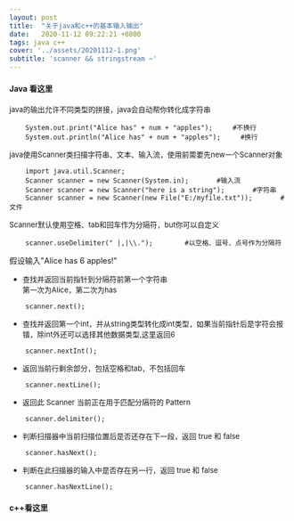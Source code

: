 ```yaml
---
layout: post
title:  "关于java和c++的基本输入输出"
date:   2020-11-12 09:22:21 +0800
tags: java c++
cover: '../assets/20201112-1.png'
subtitle: 'scanner && stringstream ~'
---
```


#### Java 看这里

<font size=2>java的输出允许不同类型的拼接，java会自动帮你转化成字符串</font>

```SHELL
    System.out.print("Alice has" + num + "apples");     #不换行
    System.out.println("Alice has" + num + "apples");     #换行
```

<font size=2>java使用Scanner类扫描字符串、文本、输入流，使用前需要先new一个Scanner对象</font>
  
```SHELL
    import java.util.Scanner;
    Scanner scanner = new Scanner(System.in);       #输入流
    Scanner scanner = new Scanner("here is a string");       #字符串
    Scanner scanner = new Scanner(new File("E:/myfile.txt"));       #文件
```

<font size=2>Scanner默认使用空格、tab和回车作为分隔符，but你可以自定义</font>

```SHELL
    scanner.useDelimiter(" |,|\\.");        #以空格、逗号、点号作为分隔符
```

假设输入"Alice has 6 apples!"

- <font size=2>查找并返回当前指针到分隔符前第一个字符串<br>第一次为Alice，第二次为has</font>
  
```SHELL
    scanner.next();
```

- <font size=2>查找并返回第一个int，并从string类型转化成int类型，如果当前指针后是字符会报错，除int外还可以选择其他数据类型,这里返回6</font>
  
```SHELL
    scanner.nextInt();
```

- <font size=2>返回当前行剩余部分，包括空格和tab，不包括回车</font>

```SHELL
    scanner.nextLine();
```

- <font size=2>返回此 Scanner 当前正在用于匹配分隔符的 Pattern</font>

```SHELL
    scanner.delimiter();
```

- <font size=2>判断扫描器中当前扫描位置后是否还存在下一段，返回 true 和 false</font>

```SHELL
    scanner.hasNext();
```

- <font size=2>判断在此扫描器的输入中是否存在另一行，返回 true 和 false</font>

```SHELL
    scanner.hasNextLine();
```


#### c++看这里

